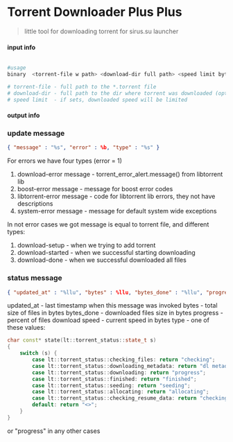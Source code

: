 # Torrent Downloader Plus Plus

> little tool for downloading torrent for sirus.su launcher

#### input info

```bash

#usage
binary  <torrent-file w path> <download-dir full path> <speed limit bytes>

# torrent-file - full path to the *.torrent file
# download-dir - full path to the dir where torrent was downloaded (optional, default current dir)
# speed limit  - if sets, downloaded speed will be limited

```
#### output info

### update message

```json
{ "message" : "%s", "error" : %b, "type" : "%s" }
```

For errors we have four types (error = 1)
1) download-error
message - torrent_error_alert.message() from libtorrent lib
2) boost-error
message - message for boost error codes
3) libtorrent-error
message - code for libtorrent lib errors, they not have descriptions
4) system-error
message - message for default system wide exceptions

In not error cases we got message is equal to torrent file, and different types: 
1) download-setup - when we trying to add torrent
2) download-started - when we successful starting downloading
3) download-done - when we successful downloaded all files

### status message

```json
{ "updated_at" : "%llu", "bytes" : %llu, "bytes_done" : "%llu", "progress" : %.2f, "type" : "%s", "speed" : %.2f }
```

updated_at - last timestamp when this message was invoked
bytes - total size of files in bytes
bytes_done - downloaded files size in bytes
progress - percent of files download
speed - current speed in bytes
type - one of these values:
```cpp
char const* state(lt::torrent_status::state_t s)
{
	switch (s) {
		case lt::torrent_status::checking_files: return "checking";
		case lt::torrent_status::downloading_metadata: return "dl metadata";
		case lt::torrent_status::downloading: return "progress";
		case lt::torrent_status::finished: return "finished";
		case lt::torrent_status::seeding: return "seeding";
		case lt::torrent_status::allocating: return "allocating";
		case lt::torrent_status::checking_resume_data: return "checking resume";
		default: return "<>";
	}
}
```
or "progress" in any other cases
